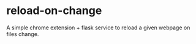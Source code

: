 # reload-on-change
A simple chrome extension + flask service to reload a given webpage on files change.
